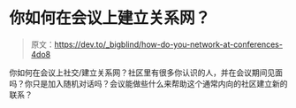 # 你如何在会议上建立关系网？

> 原文：<https://dev.to/_bigblind/how-do-you-network-at-conferences-4do8>

你如何在会议上社交/建立关系网？社区里有很多你认识的人，并在会议期间见面吗？你只是加入随机对话吗？会议能做些什么来帮助这个通常内向的社区建立新的联系？